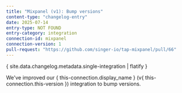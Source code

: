 ```yaml
---
title: "Mixpanel (v1): Bump versions"
content-type: "changelog-entry"
date: 2025-07-14
entry-type: NOT FOUND
entry-category: integration
connection-id: mixpanel
connection-version: 1
pull-request: "https://github.com/singer-io/tap-mixpanel/pull/66"
---
```

{ site.data.changelog.metadata.single-integration | flatify }

We've improved our { this-connection.display_name } (v{ this-connection.this-version }) integration to bump versions.